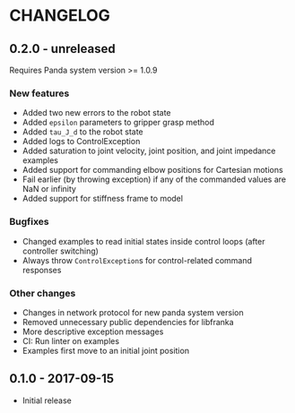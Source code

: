 # CHANGELOG

## 0.2.0 - unreleased

Requires Panda system version >= 1.0.9

### New features

  * Added two new errors to the robot state
  * Added `epsilon` parameters to gripper grasp method
  * Added `tau_J_d` to the robot state
  * Added logs to ControlException
  * Added saturation to joint velocity, joint position, and joint impedance examples
  * Added support for commanding elbow positions for Cartesian motions
  * Fail earlier (by throwing exception) if any of the commanded values are NaN or infinity
  * Added support for stiffness frame to model

### Bugfixes

  * Changed examples to read initial states inside control loops (after controller switching)
  * Always throw `ControlException`s for control-related command responses

### Other changes

  * Changes in network protocol for new panda system version
  * Removed unnecessary public dependencies for libfranka
  * More descriptive exception messages
  * CI: Run linter on examples
  * Examples first move to an initial joint position

## 0.1.0 - 2017-09-15

  * Initial release

